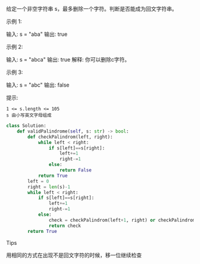 给定一个非空字符串 s，最多删除一个字符。判断是否能成为回文字符串。

 

示例 1:

输入: s = "aba"
输出: true

示例 2:

输入: s = "abca"
输出: true
解释: 你可以删除c字符。

示例 3:

输入: s = "abc"
输出: false

 

提示:

    1 <= s.length <= 105
    s 由小写英文字母组成



```python
class Solution:
    def validPalindrome(self, s: str) -> bool:
        def checkPalindrom(left, right):
            while left < right:
                if s[left]==s[right]:
                    left+=1
                    right-=1
                else:
                    return False 
            return True 
        left = 0 
        right = len(s)-1
        while left < right:
            if s[left]==s[right]:
                left+=1
                right-=1
            else:
                check = checkPalindrom(left+1, right) or checkPalindrom(left, right-1)
                return check 
        return True 
```



Tips

用相同的方式在出现不是回文字符的时候，移一位继续检查